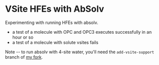 # VSite HFEs with AbSolv

Experimenting with running HFEs with absolv.

- a test of a molecule with OPC and OPC3 executes successfully in an hour or so
- a test of a molecule with solute vsites fails

Note -- to run absolv with 4-site water, you'll need the `add-vsite-support` branch of [my fork](https://github.com/lilyminium/absolv).
